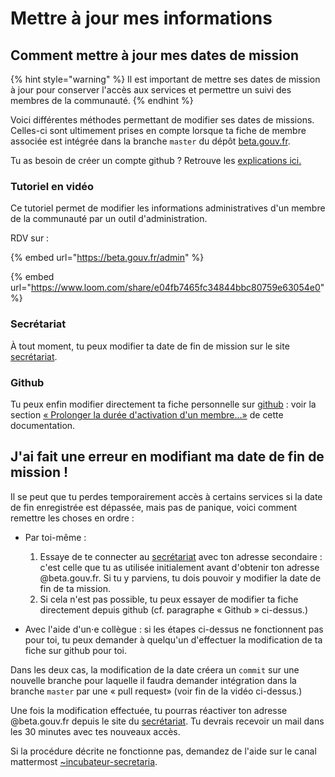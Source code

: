 # Mettre à jour mes informations

## Comment mettre à jour mes dates de mission

{% hint style="warning" %}
Il est important de mettre ses dates de mission à jour pour conserver l'accès aux services et permettre un suivi des membres de la communauté.
{% endhint %}

Voici différentes méthodes permettant de modifier ses dates de missions. Celles-ci sont ultimement prises en compte lorsque ta fiche de membre associée est intégrée dans la branche `master` du dépôt [beta.gouv.fr](https://github.com/betagouv/beta.gouv.fr/).

Tu as besoin de créer un compte github ? Retrouve les [explications ici.](../github/)

### Tutoriel en vidéo

Ce tutoriel permet de modifier les informations administratives d'un membre de la communauté par un outil d'administration.

RDV sur :

{% embed url="https://beta.gouv.fr/admin" %}

{% embed url="https://www.loom.com/share/e04fb7465fc34844bbc80759e63054e0" %}


### Secrétariat

À tout moment, tu peux modifier ta date de fin de mission sur le site [secrétariat](https://secretariat.incubateur.net/).

### Github

Tu peux enfin modifier directement ta fiche personnelle sur [github](https://github.com/betagouv/beta.gouv.fr/tree/master/content/\_authors) : voir la section [« Prolonger la durée d'activation d'un membre…»](./README.md) de cette documentation.

## J'ai fait une erreur en modifiant ma date de fin de mission !

Il se peut que tu perdes temporairement accès à certains services si la date de fin enregistrée est dépassée, mais pas de panique, voici comment remettre les choses en ordre :

  * Par toi-même :
    1. Essaye de te connecter au [secrétariat](https://secretariat.incubateur.net/) avec ton adresse secondaire : c'est celle que tu as utilisée initialement avant d'obtenir ton adresse @beta.gouv.fr. Si tu y parviens, tu dois pouvoir y modifier la date de fin de ta mission.
    2. Si cela n'est pas possible, tu peux essayer de modifier ta fiche directement depuis github (cf. paragraphe « Github » ci-dessus.)

  * Avec l'aide d'un⋅e collègue : si les étapes ci-dessus ne fonctionnent pas pour toi, tu peux demander à quelqu'un d'effectuer la modification de ta fiche sur github pour toi.

Dans les deux cas, la modification de la date créera un `commit` sur une nouvelle branche pour laquelle il faudra demander intégration dans la branche `master` par une « pull request» (voir fin de la vidéo ci-dessus.)

Une fois la modification effectuée, tu pourras réactiver ton adresse @beta.gouv.fr depuis le site du [secrétariat](https://secretariat.incubateur.net/). Tu devrais recevoir un mail dans les 30 minutes avec tes nouveaux accès.

Si la procédure décrite ne fonctionne pas, demandez de l'aide sur le canal mattermost [~incubateur-secretaria](https://mattermost.incubateur.net/betagouv/channels/incubateur-secretaria).
